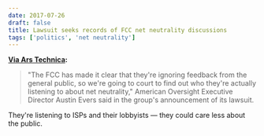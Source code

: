 ```yaml
---
date: 2017-07-26
draft: false
title: Lawsuit seeks records of FCC net neutrality discussions
tags: ['politics', 'net neutrality']
---
```


**[Via Ars Technica](https://arstechnica.com/?p=1138457):**

> "The FCC has made it clear that they're ignoring feedback from the general public, so we're going to court to find out who they're actually listening to about net neutrality," American Oversight Executive Director Austin Evers said in the group's announcement of its lawsuit.

They're listening to ISPs and their lobbyists — they could care less about the public.<!-- excerpt -->
